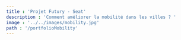 ```yaml
---
title : 'Projet Futury - Seat'
description : 'Comment améliorer la mobilité dans les villes ? '
image : '../../images/mobility.jpg' 
path : '/portfolioMobility'
---
```


